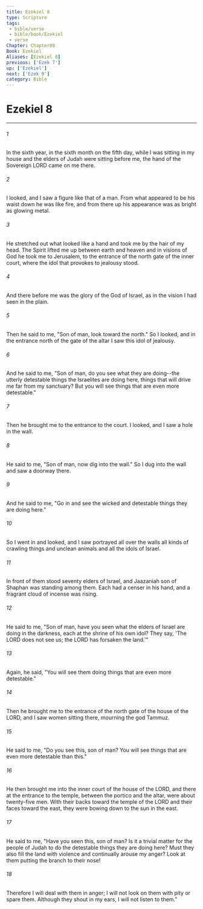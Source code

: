 ```yaml
---
title: Ezekiel 8
type: Scripture
tags:
 - bible/verse
 - bible/book/Ezekiel
 - verse
Chapter: Chapter08
Book: Ezekiel
Aliases: [Ezekiel 8]
previous: ['Ezek 7']
up: ['Ezekiel']
next: ['Ezek 9']
category: Bible
---
```

# Ezekiel 8

***


###### 1 
In the sixth year, in the sixth month on the fifth day, while I was sitting in my house and the elders of Judah were sitting before me, the hand of the Sovereign LORD came on me there. 

###### 2 
I looked, and I saw a figure like that of a man. From what appeared to be his waist down he was like fire, and from there up his appearance was as bright as glowing metal. 

###### 3 
He stretched out what looked like a hand and took me by the hair of my head. The Spirit lifted me up between earth and heaven and in visions of God he took me to Jerusalem, to the entrance of the north gate of the inner court, where the idol that provokes to jealousy stood. 

###### 4 
And there before me was the glory of the God of Israel, as in the vision I had seen in the plain. 

###### 5 
Then he said to me, "Son of man, look toward the north." So I looked, and in the entrance north of the gate of the altar I saw this idol of jealousy. 

###### 6 
And he said to me, "Son of man, do you see what they are doing--the utterly detestable things the Israelites are doing here, things that will drive me far from my sanctuary? But you will see things that are even more detestable." 

###### 7 
Then he brought me to the entrance to the court. I looked, and I saw a hole in the wall. 

###### 8 
He said to me, "Son of man, now dig into the wall." So I dug into the wall and saw a doorway there. 

###### 9 
And he said to me, "Go in and see the wicked and detestable things they are doing here." 

###### 10 
So I went in and looked, and I saw portrayed all over the walls all kinds of crawling things and unclean animals and all the idols of Israel. 

###### 11 
In front of them stood seventy elders of Israel, and Jaazaniah son of Shaphan was standing among them. Each had a censer in his hand, and a fragrant cloud of incense was rising. 

###### 12 
He said to me, "Son of man, have you seen what the elders of Israel are doing in the darkness, each at the shrine of his own idol? They say, 'The LORD does not see us; the LORD has forsaken the land.'" 

###### 13 
Again, he said, "You will see them doing things that are even more detestable." 

###### 14 
Then he brought me to the entrance of the north gate of the house of the LORD, and I saw women sitting there, mourning the god Tammuz. 

###### 15 
He said to me, "Do you see this, son of man? You will see things that are even more detestable than this." 

###### 16 
He then brought me into the inner court of the house of the LORD, and there at the entrance to the temple, between the portico and the altar, were about twenty-five men. With their backs toward the temple of the LORD and their faces toward the east, they were bowing down to the sun in the east. 

###### 17 
He said to me, "Have you seen this, son of man? Is it a trivial matter for the people of Judah to do the detestable things they are doing here? Must they also fill the land with violence and continually arouse my anger? Look at them putting the branch to their nose! 

###### 18 
Therefore I will deal with them in anger; I will not look on them with pity or spare them. Although they shout in my ears, I will not listen to them." 

